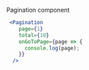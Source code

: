 Pagination component

```jsx
 <Pagination
    page={1}
    total={10}
    onGoToPage={page => {
      console.log(page);
    }}
  />
```